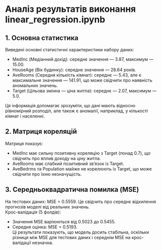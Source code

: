 # Аналіз результатів виконання linear_regression.ipynb

## 1. Основна статистика

Виведені основні статистичні характеристики набору даних:
- MedInc (Медіанний дохід): середнє значення — 3.87, максимум — 15.00.
- HouseAge (Вік будинку): середнє значення — 28.64 років.
- AveRooms (Середня кількість кімнат): середнє — 5.43, але є максимальне значення — 141.91, що може свідчити про наявність аномальних значень.
- Target (Цільова змінна — ціна житла): середнє — 2.07, максимум — 5.0.

Ця інформація допомагає зрозуміти, що дані мають відносно рівномірний розподіл, але також є аномалії, наприклад, у кількості кімнат і населенні.  

## 2. Матриця кореляцій

Матриця показує:
- MedInc має сильну позитивну кореляцію з Target (понад 0.7), що свідчить про вплив доходу на ціну житла.
- AveRooms має слабкий позитивний зв’язок із Target.
- AveBedrms та Population майже не корелюють із Target, що може свідчити про їхню незначущість.  

## 3. Середньоквадратична помилка (MSE)

На тестових даних: MSE = 0.5559. Це свідчить про середнє відхилення прогнозів моделі від реальних значень.  
Крос-валідація (5 фолдів):  
- Значення MSE варіюються від 0.5023 до 0.5455.
- Середня оцінка: MSE = 0.5193.  
Ці результати показують, що модель досить стабільна, оскільки різниця між MSE для тестових даних і середнім MSE на крос-валідації незначна.  
